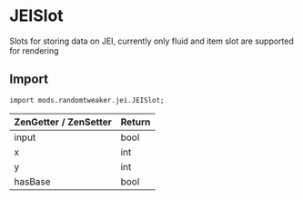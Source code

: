 # JEISlot

Slots for storing data on JEI, currently only fluid and item slot are supported for rendering

## Import

```zenscript
import mods.randomtweaker.jei.JEISlot;
```

| ZenGetter / ZenSetter | Return |
| :-------- | :------ |
| input   | bool    |
| x         | int     |
| y         | int     |
| hasBase   | bool    |
